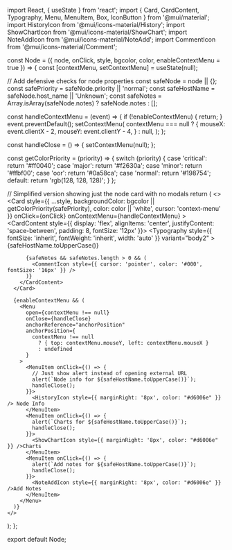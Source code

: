 import React, { useState } from 'react';
import { Card, CardContent, Typography, Menu, MenuItem, Box, IconButton } from '@mui/material';
import HistoryIcon from '@mui/icons-material/History';
import ShowChartIcon from '@mui/icons-material/ShowChart';
import NoteAddIcon from '@mui/icons-material/NoteAdd';
import CommentIcon from '@mui/icons-material/Comment';

const Node = ({ node, onClick, style, bgcolor, color, enableContextMenu = true }) => {
  const [contextMenu, setContextMenu] = useState(null);
  
  // Add defensive checks for node properties
  const safeNode = node || {};
  const safePriority = safeNode.priority || 'normal';
  const safeHostName = safeNode.host_name || 'Unknown';
  const safeNotes = Array.isArray(safeNode.notes) ? safeNode.notes : [];

  const handleContextMenu = (event) => {
    if (!enableContextMenu) {
      return;
    }
    event.preventDefault();
    setContextMenu(
      contextMenu === null
        ? {
          mouseX: event.clientX - 2,
          mouseY: event.clientY - 4,
        }
        : null,
    );
  };

  const handleClose = () => {
    setContextMenu(null);
  };

  const getColorPriority = (priority) => {
    switch (priority) {
      case 'critical':
        return '#ff0040';
      case 'major':
        return '#f2630a';
      case 'minor':
        return '#ffbf00';
      case 'oor':
        return '#0a58ca';
      case 'normal':
        return '#198754';
      default:
        return 'rgb(128, 128, 128)';
    }
  };

  // Simplified version showing just the node card with no modals
  return (
    <>
      <Card 
        style={{
          ...style,
          backgroundColor: bgcolor || getColorPriority(safePriority),
          color: color || 'white',
          cursor: 'context-menu'
        }} 
        onClick={onClick} 
        onContextMenu={handleContextMenu}
      >
        <CardContent style={{ 
          display: 'flex', 
          alignItems: 'center', 
          justifyContent: 'space-between', 
          padding: 8, 
          fontSize: '12px' 
        }}>
          <Typography
            style={{ fontSize: 'inherit', fontWeight: 'inherit', width: 'auto' }} 
            variant="body2"
          >
            {safeHostName.toUpperCase()}
          </Typography>

          {safeNotes && safeNotes.length > 0 && (
            <CommentIcon style={{ cursor: 'pointer', color: '#000', fontSize: '16px' }} />
          )}
        </CardContent>
      </Card>

      {enableContextMenu && (
        <Menu
          open={contextMenu !== null}
          onClose={handleClose}
          anchorReference="anchorPosition"
          anchorPosition={
            contextMenu !== null
              ? { top: contextMenu.mouseY, left: contextMenu.mouseX }
              : undefined
          }
        >
          <MenuItem onClick={() => {
            // Just show alert instead of opening external URL
            alert(`Node info for ${safeHostName.toUpperCase()}`);
            handleClose();
          }}>
            <HistoryIcon style={{ marginRight: '8px', color: "#d6006e" }} /> Node Info
          </MenuItem>
          <MenuItem onClick={() => {
            alert(`Charts for ${safeHostName.toUpperCase()}`);
            handleClose();
          }}>
            <ShowChartIcon style={{ marginRight: '8px', color: "#d6006e" }} />Charts
          </MenuItem>
          <MenuItem onClick={() => {
            alert(`Add notes for ${safeHostName.toUpperCase()}`);
            handleClose();
          }}>
            <NoteAddIcon style={{ marginRight: '8px', color: "#d6006e" }} />Add Notes
          </MenuItem>
        </Menu>
      )}
    </>
  );
};

export default Node;
